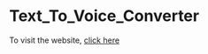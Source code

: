 # Text_To_Voice_Converter
To visit the website, [click here](https://text-2-speech-converter.netlify.app/)

